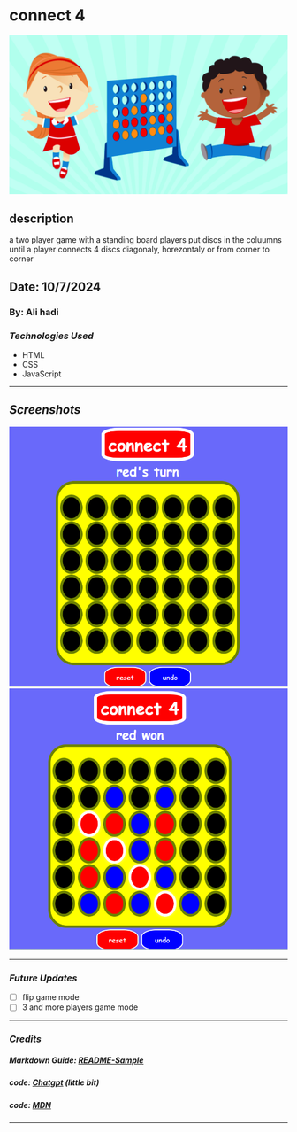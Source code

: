 # connect 4
![connect 4](pics/kids.jpg)
## description
a two player game with a standing board players put discs in the coluumns until a player connects 4 discs diagonaly, horezontaly or from corner to corner 

## Date: 10/7/2024

### By: Ali hadi

### ***Technologies Used***
* HTML
* CSS
* JavaScript
***

## ***Screenshots***
![start board](pics/startBoard.png)
![end board](pics/gameBoard.png)

*** 

### ***Future Updates***

- [ ] flip game mode
- [ ] 3 and more players game mode

***

### ***Credits***

##### Markdown Guide: [README-Sample](https://github.com/zeemohamed7/README-Sample/blob/main/README.md)

##### code: [Chatgpt](https://chatgpt.com/) (little bit)

##### code: [MDN](https://developer.mozilla.org/en-US/)


***